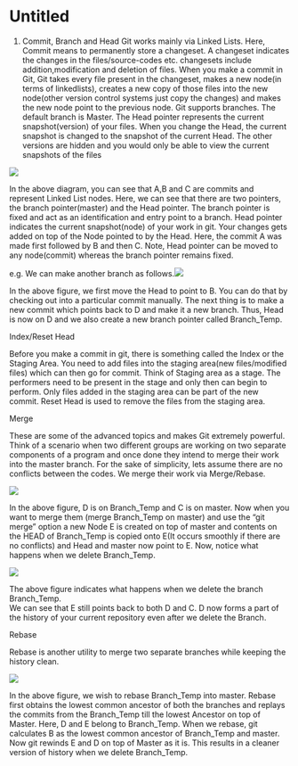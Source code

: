 # Untitled



1. Commit, Branch and Head Git works mainly via Linked Lists. Here, Commit means to permanently store a changeset. A changeset indicates the changes in the files/source-codes etc. changesets include addition,modification and deletion of files. When you make a commit in Git, Git takes every file present in the changeset, makes a new node\(in terms of linkedlists\), creates a new copy of those files into the new node\(other version control systems just copy the changes\) and makes the new node point to the previous node. Git supports branches. The default branch is Master. The Head pointer represents the current snapshot\(version\) of your files. When you change the Head, the current snapshot is changed to the snapshot of the current Head. The other versions are hidden and you would only be able to view the current snapshots of the files

![](https://qph.fs.quoracdn.net/main-qimg-6b295aa3eb34dcc0a458202c589c7d31)

In the above diagram, you can see that A,B and C are commits and represent Linked List nodes. Here, we can see that there are two pointers, the branch pointer\(master\) and the Head pointer. The branch pointer is fixed and act as an identification and entry point to a branch. Head pointer indicates the current snapshot\(node\) of your work in git. Your changes gets added on top of the Node pointed to by the Head. Here, the commit A was made first followed by B and then C. Note, Head pointer can be moved to any node\(commit\) whereas the branch pointer remains fixed.

e.g. We can make another branch as follows.![](https://qph.fs.quoracdn.net/main-qimg-773d2befb8d016c81e7d3fe17011c80d)

In the above figure, we first move the Head to point to B. You can do that by checking out into a particular commit manually. The next thing is to make a new commit which points back to D and make it a new branch. Thus, Head is now on D and we also create a new branch pointer called Branch\_Temp.

Index/Reset Head

Before you make a commit in git, there is something called the Index or the Staging Area. You need to add files into the staging area\(new files/modified files\) which can then go for commit. Think of Staging area as a stage. The performers need to be present in the stage and only then can begin to perform. Only files added in the staging area can be part of the new commit. Reset Head is used to remove the files from the staging area.

Merge

These are some of the advanced topics and makes Git extremely powerful. Think of a scenario when two different groups are working on two separate components of a program and once done they intend to merge their work into the master branch. For the sake of simplicity, lets assume there are no conflicts between the codes. We merge their work via Merge/Rebase.

![](https://qph.fs.quoracdn.net/main-qimg-cf01ec74f156b1eaa8b9a61a9f545232)

In the above figure, D is on Branch\_Temp and C is on master. Now when you want to merge them \(merge Branch\_Temp on master\) and use the “git merge” option a new Node E is created on top of master and contents on the HEAD of Branch\_Temp is copied onto E\(It occurs smoothly if there are no conflicts\) and Head and master now point to E. Now, notice what happens when we delete Branch\_Temp.

![](https://qph.fs.quoracdn.net/main-qimg-d494f002ad5f46961a8235d32b5d46ab)

The above figure indicates what happens when we delete the branch Branch\_Temp.  
We can see that E still points back to both D and C. D now forms a part of the history of your current repository even after we delete the Branch.

Rebase

Rebase is another utility to merge two separate branches while keeping the history clean.

![](https://qph.fs.quoracdn.net/main-qimg-c00bf41d944c47665f09f9d84fbbb90a)

In the above figure, we wish to rebase Branch\_Temp into master. Rebase first obtains the lowest common ancestor of both the branches and replays the commits from the Branch\_Temp till the lowest Ancestor on top of Master. Here, D and E belong to Branch\_Temp. When we rebase, git calculates B as the lowest common ancestor of Branch\_Temp and master. Now git rewinds E and D on top of Master as it is. This results in a cleaner version of history when we delete Branch\_Temp.

